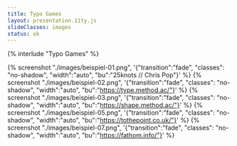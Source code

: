 ```yaml
---
title: Typo Games
layout: presentation.11ty.js
slideClasses: images
status: ok
---
```


{% interlude "Typo Games" %}



{% screenshot "./images/beispiel-01.png", '{"transition":"fade", "classes": "no-shadow", "width":"auto", "bu":"25knots // Chris Pop"}' %}
{% screenshot "./images/beispiel-02.png", '{"transition":"fade", "classes": "no-shadow", "width":"auto", "bu":"https://type.method.ac/"}' %}
{% screenshot "./images/beispiel-03.png", '{"transition":"fade", "classes": "no-shadow", "width":"auto", "bu":"https://shape.method.ac/"}' %}
{% screenshot "./images/beispiel-05.png", '{"transition":"fade", "classes": "no-shadow", "width":"auto", "bu":"https://tothepoint.co.uk/"}' %}
{% screenshot "./images/beispiel-07.png", '{"transition":"fade", "classes": "no-shadow", "width":"auto", "bu":"https://fathom.info/"}' %}